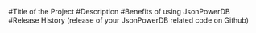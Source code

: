 #Title of the Project
#Description
#Benefits of using JsonPowerDB
#Release History (release of your JsonPowerDB related code on Github)

